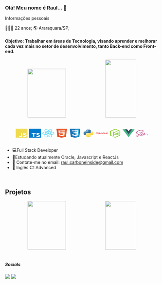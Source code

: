 ### Olá! Meu nome é Raul... 👋

<div>
  
<p>Informações pessoais

🙋🏽‍♂️ 22 anos;
🌎 Araraquara/SP;
</p>  

  
</div>
  <h4>Objetivo: Trabalhar em áreas de Tecnologia, visando aprender e melhorar cada vez mais no setor de desenvolvimento, tanto Back-end como Front- end.</h4>
<div>
  
</div>


<div  align="center" justify-content="center">
  <img height="160em" width="50%" src = "https://github-readme-stats.vercel.app/api?username=raul-carbone&show_icons=true&hide=stars,prs,issues&count_private=true&include_all_commits=true&ring_color=8B0000&card_width=300px&title_color=00008b&icon_color=00008&bg_color=a9a9a9&text_color=000&border_color=e75480"/>
  <img height="190em" width="45%" src = "https://github-readme-stats.vercel.app/api/top-langs/?username=raul-carbone&layout=compact&title_color=00008b&langs_count=7&bg_color=a9a9a9&text_color=000&border_color=e75480" />
</div>

<br>

<div align="center">
  <br>
  
  <img align="center" alt="Raul-Js" height="30" width="40" src="https://raw.githubusercontent.com/devicons/devicon/master/icons/javascript/javascript-plain.svg">
  <img align="center" alt="Raul-Ts" height="30" width="40" src="https://raw.githubusercontent.com/devicons/devicon/master/icons/typescript/typescript-plain.svg">
  <img align="center" alt="Raul-React" height="30" width="40" src="https://raw.githubusercontent.com/devicons/devicon/master/icons/react/react-original.svg">
  <img align="center" alt="Raul-HTML" height="30" width="40" src="https://raw.githubusercontent.com/devicons/devicon/master/icons/html5/html5-original.svg">
  <img align="center" alt="Raul-CSS" height="30" width="40" src="https://raw.githubusercontent.com/devicons/devicon/master/icons/css3/css3-original.svg">
  <img align="center" alt="Raul-Python" height="30" width="40" src="https://raw.githubusercontent.com/devicons/devicon/master/icons/python/python-original.svg">
  <img align="center" alt="Raul-Oracle" height="30" width="40" src="https://raw.githubusercontent.com/devicons/devicon/1119b9f84c0290e0f0b38982099a2bd027a48bf1/icons/oracle/oracle-original.svg">
  <img align="center" alt="Raul-Node" height="30" width="40" src="https://raw.githubusercontent.com/devicons/devicon/1119b9f84c0290e0f0b38982099a2bd027a48bf1/icons/nodejs/nodejs-plain.svg">
  <img align="center" alt="Raul-Vue" height="30" width="40" src="https://raw.githubusercontent.com/devicons/devicon/1119b9f84c0290e0f0b38982099a2bd027a48bf1/icons/vuejs/vuejs-original.svg">
  <img align="center" alt="Raul-Sass" height="30" width="40" src="https://raw.githubusercontent.com/devicons/devicon/1119b9f84c0290e0f0b38982099a2bd027a48bf1/icons/sass/sass-original.svg">
  
</div>

<br>

<div>
  
- 💻Full Stack Developer
- 🌱Estudando atualmente Oracle, Javascript e ReactJs
- 📩 Contate-me no email: raul.carboneinside@gmail.com
- 📕 Inglês C1 Advanced

</div>

<br>

<h2>Projetos</h2> 
<div align="center" justify-content="center">
  
  <img height="160em" width="50%" src = "https://github-readme-stats.vercel.app/api/pin/?username=raul-carbone&repo=Pokedex&title_color=00008b&bg_color=a9a9a9&text_color=000&border_color=e75480" />
  <img height="160em" width="45%" src = "https://github-readme-stats.vercel.app/api/pin/?username=raul-carbone&repo=Portifolio_Project&title_color=00008b&bg_color=a9a9a9&text_color=000&border_color=e75480" />

</div>

<br>

<div>
  <h5>Socials</h5>
  <a href = "mailto:raul.carboneinside@gmail.com"><img src="https://img.shields.io/badge/-Gmail-%23333?style=for-the-badge&logo=gmail&logoColor=white" target="_blank"></a>
  <a href="https://www.linkedin.com/in/raul-carbone-bb1154180/" target="_blank"><img src="https://img.shields.io/badge/-LinkedIn-%230077B5?style=for-the-badge&logo=linkedin&logoColor=white" target="_blank"></a>
 
</div>





